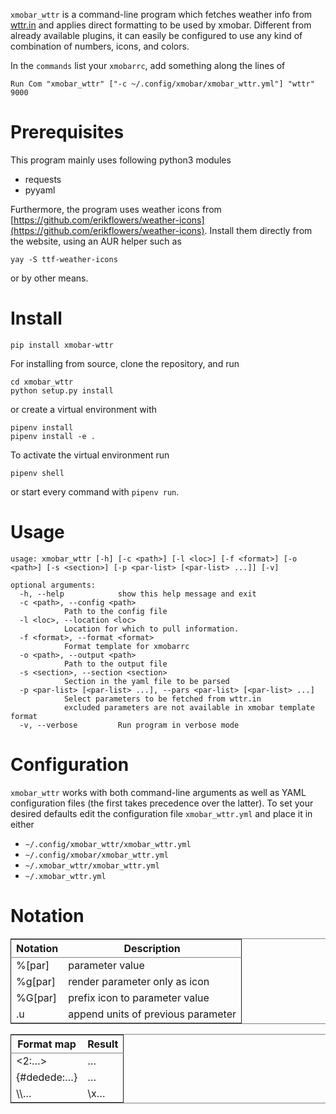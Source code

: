 `xmobar_wttr` is a command-line program which fetches weather info
from [wttr.in](https://wttr.in) and applies direct formatting to be used by xmobar.
Different from already available plugins, it can easily be configured
to use any kind of combination of numbers, icons, and colors.

In the `commands` list your `xmobarrc`, add something along the lines
of

    Run Com "xmobar_wttr" ["-c ~/.config/xmobar/xmobar_wttr.yml"] "wttr" 9000


# Prerequisites

This program mainly uses following python3 modules

-   requests
-   pyyaml

Furthermore, the program uses weather icons from
[https://github.com/erikflowers/weather-icons](https://github.com/erikflowers/weather-icons).  Install them
directly from the website, using an AUR helper such as

    yay -S ttf-weather-icons

or by other means.


# Install

    pip install xmobar-wttr

For installing from source, clone the repository, and run

    cd xmobar_wttr
    python setup.py install

or create a virtual environment with

    pipenv install
    pipenv install -e .

To activate the virtual environment run

    pipenv shell

or start every command with `pipenv run`.


# Usage

    usage: xmobar_wttr [-h] [-c <path>] [-l <loc>] [-f <format>] [-o <path>] [-s <section>] [-p <par-list> [<par-list> ...]] [-v]
    
    optional arguments:
      -h, --help            show this help message and exit
      -c <path>, --config <path>
    			Path to the config file
      -l <loc>, --location <loc>
    			Location for which to pull information.
      -f <format>, --format <format>
    			Format template for xmobarrc
      -o <path>, --output <path>
    			Path to the output file
      -s <section>, --section <section>
    			Section in the yaml file to be parsed
      -p <par-list> [<par-list> ...], --pars <par-list> [<par-list> ...]
    			Select parameters to be fetched from wttr.in
    			excluded parameters are not available in xmobar template format
      -v, --verbose         Run program in verbose mode


# Configuration

`xmobar_wttr` works with both command-line arguments as well as YAML
configuration files (the first takes precedence over the latter).  To
set your desired defaults edit the configuration file
`xmobar_wttr.yml` and place it in either 

-   `~/.config/xmobar_wttr/xmobar_wttr.yml`
-   `~/.config/xmobar/xmobar_wttr.yml`
-   `~/.xmobar_wttr/xmobar_wttr.yml`
-   `~/.xmobar_wttr.yml`


# Notation

<table border="2" cellspacing="0" cellpadding="6" rules="groups" frame="hsides">


<colgroup>
<col  class="org-left" />

<col  class="org-left" />
</colgroup>
<thead>
<tr>
<th scope="col" class="org-left">Notation</th>
<th scope="col" class="org-left">Description</th>
</tr>
</thead>

<tbody>
<tr>
<td class="org-left">%[par]</td>
<td class="org-left">parameter value</td>
</tr>


<tr>
<td class="org-left">%g[par]</td>
<td class="org-left">render parameter only as icon</td>
</tr>


<tr>
<td class="org-left">%G[par]</td>
<td class="org-left">prefix icon to parameter value</td>
</tr>


<tr>
<td class="org-left">.u</td>
<td class="org-left">append units of previous parameter</td>
</tr>
</tbody>
</table>

<table border="2" cellspacing="0" cellpadding="6" rules="groups" frame="hsides">


<colgroup>
<col  class="org-left" />

<col  class="org-left" />
</colgroup>
<thead>
<tr>
<th scope="col" class="org-left">Format map</th>
<th scope="col" class="org-left">Result</th>
</tr>
</thead>

<tbody>
<tr>
<td class="org-left"><2:&#x2026;></td>
<td class="org-left"><fn=2>&#x2026;</fn></td>
</tr>


<tr>
<td class="org-left">{#dedede:&#x2026;}</td>
<td class="org-left"><fc=#dedede>&#x2026;</fc></td>
</tr>


<tr>
<td class="org-left">\\&#x2026;</td>
<td class="org-left">\x&#x2026;</td>
</tr>
</tbody>
</table>


